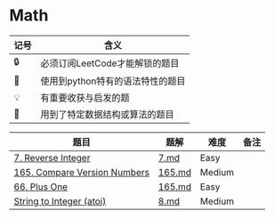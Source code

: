 # Math

| 记号 | 含义 |
| ---- | ---- |
| 🔒 | 必须订阅LeetCode才能解锁的题目 |
| 🐲 | 使用到python特有的语法特性的题目 |
| 💡 | 有重要收获与启发的题 |
| 📡 | 用到了特定数据结构或算法的题目 |

| 题目 | 题解 | 难度 | 备注 |
| ---- | ---- | ---- | ---- |
| [7. Reverse Integer](https://leetcode.com/problems/reverse-integer/) | [7.md](../solutions/7.md) | Easy | |
| [165. Compare Version Numbers](https://leetcode.com/problems/compare-version-numbers/) | [165.md](../solutions/165.md) | Medium | |
| [66. Plus One](https://leetcode.com/problems/plus-one/) | [165.md](../solutions/66.md) | Easy | |
| [String to Integer (atoi)](https://leetcode.com/problems/string-to-integer-atoi/) | [8.md](../solutions/8.md) | Medium | |
